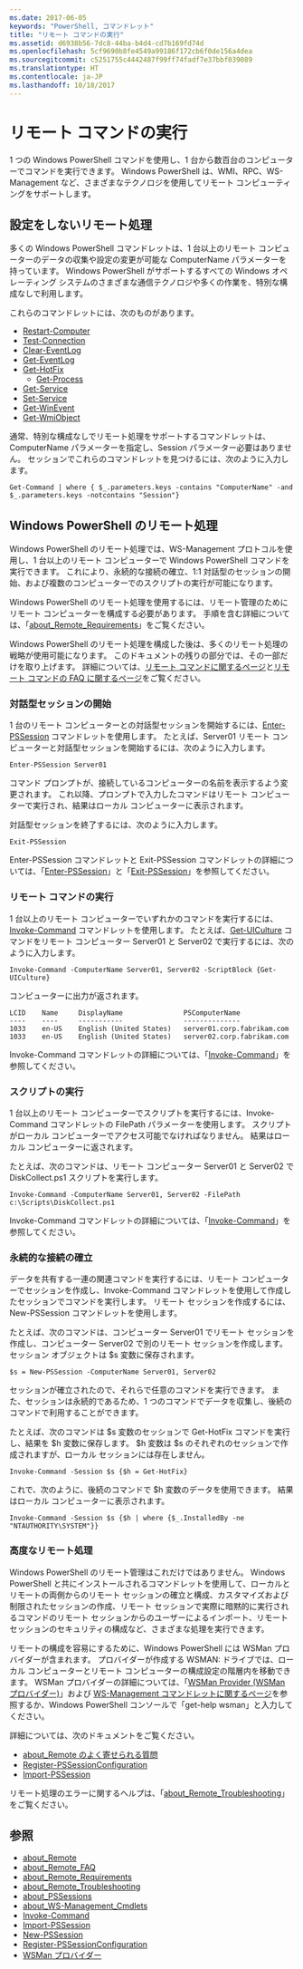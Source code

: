 ```yaml
---
ms.date: 2017-06-05
keywords: "PowerShell, コマンドレット"
title: "リモート コマンドの実行"
ms.assetid: d6938b56-7dc8-44ba-b4d4-cd7b169fd74d
ms.openlocfilehash: 5cf9690b8fe4549a99186f172cb6f0de156a4dea
ms.sourcegitcommit: c5251755c4442487f99ff74fadf7e37bbf039089
ms.translationtype: HT
ms.contentlocale: ja-JP
ms.lasthandoff: 10/18/2017
---
```

# <a name="running-remote-commands"></a>リモート コマンドの実行
1 つの Windows PowerShell コマンドを使用し、1 台から数百台のコンピューターでコマンドを実行できます。 Windows PowerShell は、WMI、RPC、WS-Management など、さまざまなテクノロジを使用してリモート コンピューティングをサポートします。

## <a name="remoting-without-configuration"></a>設定をしないリモート処理
多くの Windows PowerShell コマンドレットは、1 台以上のリモート コンピューターのデータの収集や設定の変更が可能な ComputerName パラメーターを持っています。 Windows PowerShell がサポートするすべての Windows オペレーティング システムのさまざまな通信テクノロジや多くの作業を、特別な構成なしで利用します。

これらのコマンドレットには、次のものがあります。
* [Restart-Computer](https://go.microsoft.com/fwlink/?LinkId=821625)
* [Test-Connection](https://go.microsoft.com/fwlink/?LinkId=821646)
* [Clear-EventLog](https://go.microsoft.com/fwlink/?LinkId=821568)
* [Get-EventLog](https://go.microsoft.com/fwlink/?LinkId=821585)
* [Get-HotFix](https://go.microsoft.com/fwlink/?LinkId=821586)
  - [Get-Process](https://go.microsoft.com/fwlink/?linkid=821590)
* [Get-Service](https://go.microsoft.com/fwlink/?LinkId=821593)
* [Set-Service](https://go.microsoft.com/fwlink/?LinkId=821633)
* [Get-WinEvent](https://go.microsoft.com/fwlink/?linkid=821529)
* [Get-WmiObject](https://go.microsoft.com/fwlink/?LinkId=821595)

通常、特別な構成なしでリモート処理をサポートするコマンドレットは、ComputerName パラメーターを指定し、Session パラメーター必要はありません。 セッションでこれらのコマンドレットを見つけるには、次のように入力します。

```
Get-Command | where { $_.parameters.keys -contains "ComputerName" -and $_.parameters.keys -notcontains "Session"}
```

## <a name="windows-powershell-remoting"></a>Windows PowerShell のリモート処理
Windows PowerShell のリモート処理では、WS-Management プロトコルを使用し、1 台以上のリモート コンピューターで Windows PowerShell コマンドを実行できます。 これにより、永続的な接続の確立、1:1 対話型のセッションの開始、および複数のコンピューターでのスクリプトの実行が可能になります。

Windows PowerShell のリモート処理を使用するには、リモート管理のためにリモート コンピューターを構成する必要があります。 手順を含む詳細については、「[about_Remote_Requirements](https://technet.microsoft.com/en-us/library/dd315349.aspx)」をご覧ください。

Windows PowerShell のリモート処理を構成した後は、多くのリモート処理の戦略が使用可能になります。 このドキュメントの残りの部分では、その一部だけを取り上げます。 詳細については、[リモート コマンドに関するページ](https://technet.microsoft.com/en-us/library/dd347744.aspx)と[リモート コマンドの FAQ に関するページ](https://technet.microsoft.com/en-us/library/dd347744.aspx)をご覧ください。

### <a name="start-an-interactive-session"></a>対話型セッションの開始
1 台のリモート コンピューターとの対話型セッションを開始するには、[Enter-PSSession](https://go.microsoft.com/fwlink/?LinkId=821477) コマンドレットを使用します。
たとえば、Server01 リモート コンピューターと対話型セッションを開始するには、次のように入力します。

```
Enter-PSSession Server01
```

コマンド プロンプトが、接続しているコンピューターの名前を表示するよう変更されます。 これ以降、プロンプトで入力したコマンドはリモート コンピューターで実行され、結果はローカル コンピューターに表示されます。

対話型セッションを終了するには、次のように入力します。

```
Exit-PSSession
```

Enter-PSSession コマンドレットと Exit-PSSession コマンドレットの詳細については、「[Enter-PSSession](https://go.microsoft.com/fwlink/?LinkId=821477)」と「[Exit-PSSession](https://go.microsoft.com/fwlink/?LinkID=821478)」を参照してください。

### <a name="run-a-remote-command"></a>リモート コマンドの実行
1 台以上のリモート コンピューターでいずれかのコマンドを実行するには、[Invoke-Command](https://go.microsoft.com/fwlink/?LinkId=821493) コマンドレットを使用します。
たとえば、[Get-UICulture](https://go.microsoft.com/fwlink/?LinkId=821806) コマンドをリモート コンピューター Server01 と Server02 で実行するには、次のように入力します。

```
Invoke-Command -ComputerName Server01, Server02 -ScriptBlock {Get-UICulture}
```

コンピューターに出力が返されます。

```
LCID    Name     DisplayName               PSComputerName
----    ----     -----------               --------------
1033    en-US    English (United States)   server01.corp.fabrikam.com
1033    en-US    English (United States)   server02.corp.fabrikam.com
```
Invoke-Command コマンドレットの詳細については、「[Invoke-Command](https://go.microsoft.com/fwlink/?LinkId=821493)」を参照してください。

### <a name="run-a-script"></a>スクリプトの実行
1 台以上のリモート コンピューターでスクリプトを実行するには、Invoke-Command コマンドレットの FilePath パラメーターを使用します。 スクリプトがローカル コンピューターでアクセス可能でなければなりません。 結果はローカル コンピューターに返されます。

たとえば、次のコマンドは、リモート コンピューター Server01 と Server02 で DiskCollect.ps1 スクリプトを実行します。

```
Invoke-Command -ComputerName Server01, Server02 -FilePath c:\Scripts\DiskCollect.ps1
```

Invoke-Command コマンドレットの詳細については、「[Invoke-Command](https://go.microsoft.com/fwlink/?LinkId=821493)」を参照してください。

### <a name="establish-a-persistent-connection"></a>永続的な接続の確立
データを共有する一連の関連コマンドを実行するには、リモート コンピューターでセッションを作成し、Invoke-Command コマンドレットを使用して作成したセッションでコマンドを実行します。 リモート セッションを作成するには、New-PSSession コマンドレットを使用します。

たとえば、次のコマンドは、コンピューター Server01 でリモート セッションを作成し、コンピューター Server02 で別のリモート セッションを作成します。 セッション オブジェクトは $s 変数に保存されます。

```
$s = New-PSSession -ComputerName Server01, Server02
```

セッションが確立されたので、それらで任意のコマンドを実行できます。 また、セッションは永続的であるため、1 つのコマンドでデータを収集し、後続のコマンドで利用することができます。

たとえば、次のコマンドは $s 変数のセッションで Get-HotFix コマンドを実行し、結果を $h 変数に保存します。 $h 変数は $s のそれぞれのセッションで作成されますが、ローカル セッションには存在しません。

```
Invoke-Command -Session $s {$h = Get-HotFix}
```

これで、次のように、後続のコマンドで $h 変数のデータを使用できます。 結果はローカル コンピューターに表示されます。

```
Invoke-Command -Session $s {$h | where {$_.InstalledBy -ne "NTAUTHORITY\SYSTEM"}}
```

### <a name="advanced-remoting"></a>高度なリモート処理
Windows PowerShell のリモート管理はこれだけではありません。 Windows PowerShell と共にインストールされるコマンドレットを使用して、ローカルとリモートの両側からのリモート セッションの確立と構成、カスタマイズおよび制限されたセッションの作成、リモート セッションで実際に暗黙的に実行されるコマンドのリモート セッションからのユーザーによるインポート、リモート セッションのセキュリティの構成など、さまざまな処理を実行できます。

リモートの構成を容易にするために、Windows PowerShell には WSMan プロバイダーが含まれます。 プロバイダーが作成する WSMAN: ドライブでは、ローカル コンピューターとリモート コンピューターの構成設定の階層内を移動できます。
WSMan プロバイダーの詳細については、「[WSMan Provider (WSMan プロバイダー)](https://technet.microsoft.com/en-us/library/dd819476.aspx)」および [WS-Management コマンドレットに関するページ](https://technet.microsoft.com/en-us/library/dd819481.aspx)を参照するか、Windows PowerShell コンソールで「get-help wsman」と入力してください。

詳細については、次のドキュメントをご覧ください。
- [about_Remote のよく寄せられる質問](https://technet.microsoft.com/en-us/library/dd315359.aspx)
- [Register-PSSessionConfiguration](https://go.microsoft.com/fwlink/?LinkId=821508)
- [Import-PSSession](https://go.microsoft.com/fwlink/?LinkId=821821)

リモート処理のエラーに関するヘルプは、「[about_Remote_Troubleshooting](https://technet.microsoft.com/en-us/library/dd347642.aspx)」をご覧ください。

## <a name="see-also"></a>参照
- [about_Remote](https://technet.microsoft.com/en-us/library/9b4a5c87-9162-4adf-bdfe-fbc80b9b8970)
- [about_Remote_FAQ](https://technet.microsoft.com/en-us/library/e23702fd-9415-4a98-9975-390a4d3adc42)
- [about_Remote_Requirements](https://technet.microsoft.com/en-us/library/da213949-134c-4741-b307-81f4492ba1bd)
- [about_Remote_Troubleshooting](https://technet.microsoft.com/en-us/library/2f890148-8578-49ed-85ea-79a489dd6317)
- [about_PSSessions](https://technet.microsoft.com/en-us/library/7a9b4e0e-fa1b-47b0-92f6-6e2995d70acb)
- [about_WS-Management_Cmdlets](https://technet.microsoft.com/en-us/library/6ed3370a-ea10-45a5-9493-696aeace27ed)
- [Invoke-Command](https://go.microsoft.com/fwlink/?LinkId=821493)
- [Import-PSSession](https://go.microsoft.com/fwlink/?LinkId=821821)
- [New-PSSession](https://go.microsoft.com/fwlink/?LinkId=821498)
- [Register-PSSessionConfiguration](https://go.microsoft.com/fwlink/?LinkId=821508)
- [WSMan プロバイダー](https://technet.microsoft.com/en-us/library/66fe1241-e08f-49ca-832f-a84c33ca8735)
